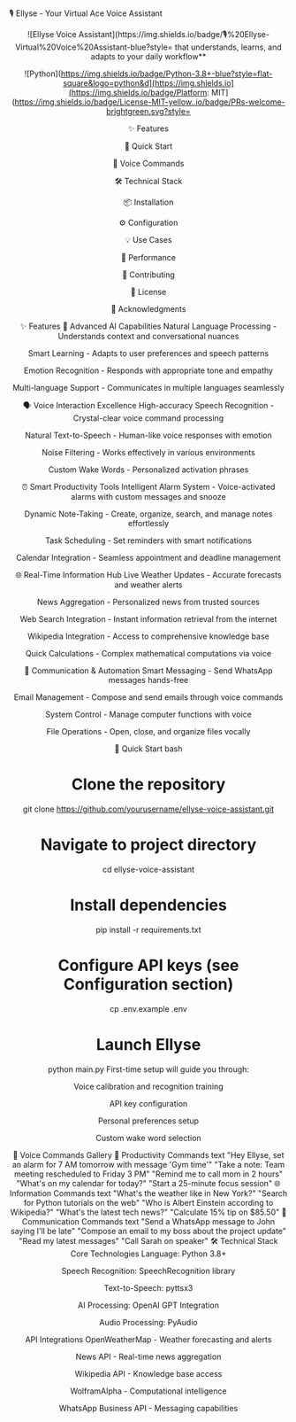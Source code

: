 🎙️ Ellyse - Your Virtual Ace Voice Assistant
<div align="center">
![Ellyse Voice Assistant](https://img.shields.io/badge/🎙️%20Ellyse-Virtual%20Voice%20Assistant-blue?style= that understands, learns, and adapts to your daily workflow**

![Python](https://img.shields.io/badge/Python-3.8+-blue?style=flat-square&logo=python&d](https://img.shields.io](https://img.shields.io/badge/Platform: MIT](https://img.shields.io/badge/License-MIT-yellow..io/badge/PRs-welcome-brightgreen.svg?style=

✨ Features

🚀 Quick Start

🎤 Voice Commands

🛠️ Technical Stack

📦 Installation

⚙️ Configuration

💡 Use Cases

🎯 Performance

🤝 Contributing

📝 License

🙏 Acknowledgments

✨ Features
🧠 Advanced AI Capabilities
Natural Language Processing - Understands context and conversational nuances

Smart Learning - Adapts to user preferences and speech patterns

Emotion Recognition - Responds with appropriate tone and empathy

Multi-language Support - Communicates in multiple languages seamlessly

🗣️ Voice Interaction Excellence
High-accuracy Speech Recognition - Crystal-clear voice command processing

Natural Text-to-Speech - Human-like voice responses with emotion

Noise Filtering - Works effectively in various environments

Custom Wake Words - Personalized activation phrases

⏰ Smart Productivity Tools
Intelligent Alarm System - Voice-activated alarms with custom messages and snooze

Dynamic Note-Taking - Create, organize, search, and manage notes effortlessly

Task Scheduling - Set reminders with smart notifications

Calendar Integration - Seamless appointment and deadline management

🌐 Real-Time Information Hub
Live Weather Updates - Accurate forecasts and weather alerts

News Aggregation - Personalized news from trusted sources

Web Search Integration - Instant information retrieval from the internet

Wikipedia Integration - Access to comprehensive knowledge base

Quick Calculations - Complex mathematical computations via voice

📱 Communication & Automation
Smart Messaging - Send WhatsApp messages hands-free

Email Management - Compose and send emails through voice commands

System Control - Manage computer functions with voice

File Operations - Open, close, and organize files vocally

🚀 Quick Start
bash
# Clone the repository
git clone https://github.com/yourusername/ellyse-voice-assistant.git

# Navigate to project directory
cd ellyse-voice-assistant

# Install dependencies
pip install -r requirements.txt

# Configure API keys (see Configuration section)
cp .env.example .env

# Launch Ellyse
python main.py
First-time setup will guide you through:

Voice calibration and recognition training

API key configuration

Personal preferences setup

Custom wake word selection

🎤 Voice Commands Gallery
📝 Productivity Commands
text
"Hey Ellyse, set an alarm for 7 AM tomorrow with message 'Gym time'"
"Take a note: Team meeting rescheduled to Friday 3 PM"
"Remind me to call mom in 2 hours"
"What's on my calendar for today?"
"Start a 25-minute focus session"
🌐 Information Commands
text
"What's the weather like in New York?"
"Search for Python tutorials on the web"
"Who is Albert Einstein according to Wikipedia?"
"What's the latest tech news?"
"Calculate 15% tip on $85.50"
📱 Communication Commands
text
"Send a WhatsApp message to John saying I'll be late"
"Compose an email to my boss about the project update"
"Read my latest messages"
"Call Sarah on speaker"
🛠️ Technical Stack
Core Technologies
Language: Python 3.8+

Speech Recognition: SpeechRecognition library

Text-to-Speech: pyttsx3

AI Processing: OpenAI GPT Integration

Audio Processing: PyAudio

API Integrations
OpenWeatherMap - Weather forecasting and alerts

News API - Real-time news aggregation

Wikipedia API - Knowledge base access

WolframAlpha - Computational intelligence

WhatsApp Business API - Messaging capabilities

